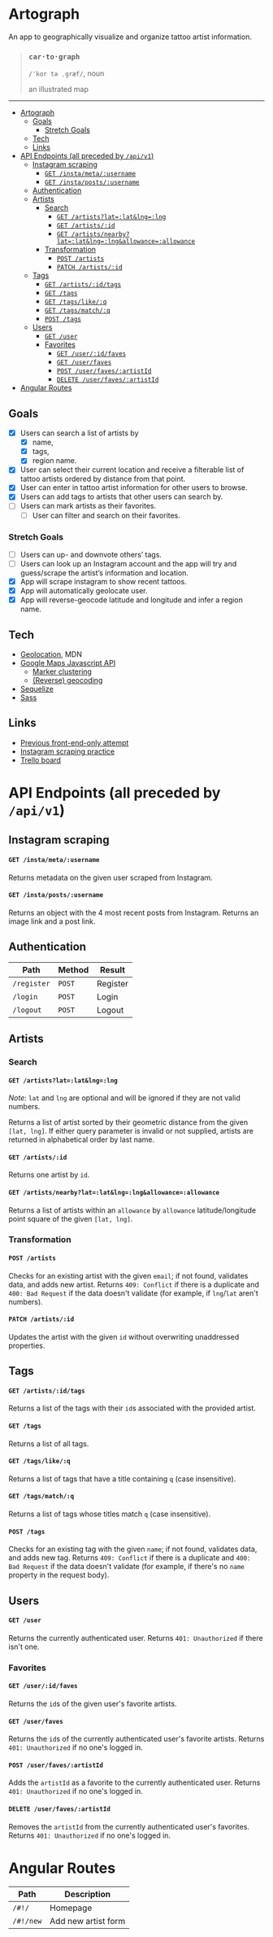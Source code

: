 # Artograph

An app to geographically visualize and organize tattoo artist information.

> ### `car·to·graph`
>
> `/ˈkɑr tə ˌgræf/`, noun
>
> an illustrated map

---

<!-- TOC -->

- [Artograph](#artograph)
  - [Goals](#goals)
    - [Stretch Goals](#stretch-goals)
  - [Tech](#tech)
  - [Links](#links)
- [API Endpoints (all preceded by `/api/v1`)](#api-endpoints-all-preceded-by-apiv1)
  - [Instagram scraping](#instagram-scraping)
      - [`GET /insta/meta/:username`](#get-instametausername)
      - [`GET /insta/posts/:username`](#get-instapostsusername)
  - [Authentication](#authentication)
  - [Artists](#artists)
    - [Search](#search)
      - [`GET /artists?lat=:lat&lng=:lng`](#get-artistslatlatlnglng)
      - [`GET /artists/:id`](#get-artistsid)
      - [`GET /artists/nearby?lat=:lat&lng=:lng&allowance=:allowance`](#get-artistsnearbylatlatlnglngallowanceallowance)
    - [Transformation](#transformation)
      - [`POST /artists`](#post-artists)
      - [`PATCH /artists/:id`](#patch-artistsid)
  - [Tags](#tags)
      - [`GET /artists/:id/tags`](#get-artistsidtags)
      - [`GET /tags`](#get-tags)
      - [`GET /tags/like/:q`](#get-tagslikeq)
      - [`GET /tags/match/:q`](#get-tagsmatchq)
      - [`POST /tags`](#post-tags)
  - [Users](#users)
      - [`GET /user`](#get-user)
    - [Favorites](#favorites)
      - [`GET /user/:id/faves`](#get-useridfaves)
      - [`GET /user/faves`](#get-userfaves)
      - [`POST /user/faves/:artistId`](#post-userfavesartistid)
      - [`DELETE /user/faves/:artistId`](#delete-userfavesartistid)
- [Angular Routes](#angular-routes)

<!-- /TOC -->

## Goals
- [x] Users can search a list of artists by
    - [x] name,
    - [x] tags,
    - [x] region name.
- [x] User can select their current location and receive a filterable list of tattoo artists ordered by distance from that point.
- [x] User can enter in tattoo artist information for other users to browse.
- [x] Users can add tags to artists that other users can search by.
- [ ] Users can mark artists as their favorites.
    - [ ] User can filter and search on their favorites.

### Stretch Goals
- [ ] Users can up- and downvote others’ tags.
- [ ] Users can look up an Instagram account and the app will try and guess/scrape the artist’s information and location.
- [x] App will scrape instagram to show recent tattoos.
- [x] App will automatically geolocate user.
- [x] App will reverse-geocode latitude and longitude and infer a region name.

## Tech
- [Geolocation](https://developer.mozilla.org/en-US/docs/Web/API/Geolocation), MDN
- [Google Maps Javascript API](https://developers.google.com/maps/documentation/javascript/)
    - [Marker clustering](https://developers.google.com/maps/documentation/javascript/marker-clustering)
    - [(Reverse) geocoding](https://developers.google.com/maps/documentation/geocoding/intro#ReverseGeocoding)
- [Sequelize](http://docs.sequelizejs.com/)
- [Sass](http://sass-lang.com/)

## Links
- [Previous front-end-only attempt](https://github.com/kenziebottoms/inkmap)
- [Instagram scraping practice](https://github.com/kenziebottoms/scram)
- [Trello board](https://trello.com/b/5q1GtVnF/inkmap)

# API Endpoints (all preceded by `/api/v1`)

## Instagram scraping

#### `GET /insta/meta/:username`

Returns metadata on the given user scraped from Instagram.

#### `GET /insta/posts/:username`

Returns an object with the 4 most recent posts from Instagram. Returns an image link and a post link.

## Authentication

| Path | Method | Result |
| ---- | ------ | ------ |
| `/register` | `POST` | Register |
| `/login` | `POST` | Login |
| `/logout` | `POST` | Logout |

## Artists

### Search

#### `GET /artists?lat=:lat&lng=:lng`

_Note_: `lat` and `lng` are optional and will be ignored if they are not valid numbers.

Returns a list of artist sorted by their geometric distance from the given `[lat, lng]`. If either query parameter is invalid or not supplied, artists are returned in alphabetical order by last name.

#### `GET /artists/:id`

Returns one artist by `id`.

#### `GET /artists/nearby?lat=:lat&lng=:lng&allowance=:allowance`

Returns a list of artists within an `allowance` by `allowance` latitude/longitude point square of the given `[lat, lng]`.

### Transformation

#### `POST /artists`

Checks for an existing artist with the given `email`; if not found, validates data, and adds new artist. Returns `409: Conflict` if there is a duplicate and `400: Bad Request` if the data doesn't validate (for example, if `lng`/`lat` aren't numbers).

#### `PATCH /artists/:id`

Updates the artist with the given `id` without overwriting unaddressed properties.

## Tags

#### `GET /artists/:id/tags`

Returns a list of the tags with their `id`s associated with the provided artist.

#### `GET /tags`

Returns a list of all tags.

#### `GET /tags/like/:q`

Returns a list of tags that have a title containing `q` (case insensitive).

#### `GET /tags/match/:q`

Returns a list of tags whose titles match `q` (case insensitive).

#### `POST /tags`

Checks for an existing tag with the given `name`; if not found, validates data, and adds new tag. Returns `409: Conflict` if there is a duplicate and `400: Bad Request` if the data doesn't validate (for example, if there's no `name` property in the request body).

## Users

#### `GET /user`

Returns the currently authenticated user. Returns `401: Unauthorized` if there isn't one.

### Favorites

#### `GET /user/:id/faves`

Returns the `id`s of the given user's favorite artists.

#### `GET /user/faves`

Returns the `id`s of the currently authenticated user's favorite artists. Returns `401: Unauthorized` if no one's logged in.

#### `POST /user/faves/:artistId`

Adds the `artistId` as a favorite to the currently authenticated user. Returns `401: Unauthorized` if no one's logged in.

#### `DELETE /user/faves/:artistId`

Removes the `artistId` from the currently authenticated user's favorites. Returns `401: Unauthorized` if no one's logged in.

# Angular Routes

| Path | Description |
| ---- | ----------- |
| `/#!/` | Homepage |
| `/#!/new` | Add new artist form |